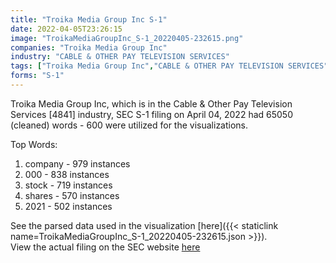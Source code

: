 ```yaml
---
title: "Troika Media Group Inc S-1"
date: 2022-04-05T23:26:15
image: "TroikaMediaGroupInc_S-1_20220405-232615.png"
companies: "Troika Media Group Inc"
industry: "CABLE & OTHER PAY TELEVISION SERVICES"
tags: ["Troika Media Group Inc","CABLE & OTHER PAY TELEVISION SERVICES","04-04-2022","S-1"]
forms: "S-1"
---
```

Troika Media Group Inc, which is in the Cable & Other Pay Television Services [4841] industry, SEC S-1 filing on April 04, 2022 had 65050 (cleaned) words - 600 were utilized for the visualizations.

Top Words:
1. company - 979 instances
2. 000 - 838 instances
3. stock - 719 instances
4. shares - 570 instances
5. 2021 - 502 instances


See the parsed data used in the visualization [here]({{< staticlink name=TroikaMediaGroupInc_S-1_20220405-232615.json >}}).  
View the actual filing on the SEC website [here](https://www.sec.gov/Archives/edgar/data/1021096/0001477932-22-002032.txt)